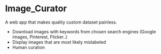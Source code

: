 # Image_Curator
A web app that makes quality custom dataset painless.
- Download images with keywords from chosen search engines (Google images, Pinterest, Flicker..)
- Display images that are most likely mislabeled 
- Human curation 
